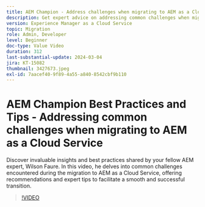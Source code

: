 ```yaml
---
title: AEM Champion - Address challenges when migrating to AEM as a Cloud Service
description: Get expert advice on addressing common challenges when migrating to AEM as a Cloud Service from AEM champion, Wilson Faure.
version: Experience Manager as a Cloud Service
topic: Migration
role: Admin, Developer
level: Beginner
doc-type: Value Video
duration: 312
last-substantial-update: 2024-03-04
jira: KT-15082
thumbnail: 3427673.jpeg
exl-id: 7aacef40-9f89-4a55-a840-8542cbf9b110
---
```

# AEM Champion Best Practices and Tips - Addressing common challenges when migrating to AEM as a Cloud Service

Discover invaluable insights and best practices shared by your fellow AEM expert, Wilson Faure. In this video, he delves into common challenges encountered during the migration to AEM as a Cloud Service, offering recommendations and expert tips to facilitate a smooth and successful transition.

>[!VIDEO](https://video.tv.adobe.com/v/3427673/?learn=on)
